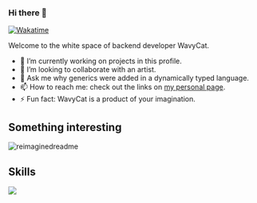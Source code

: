 ### Hi there 👋
[![Wakatime](https://wakatime.com/badge/user/4d385370-f82a-45c4-a4b9-9353d2226a3b.svg)](https://wakatime.com/@wavycat)

Welcome to the white space of backend developer WavyCat.

- 🔭 I’m currently working on projects in this profile.
- 👯 I’m looking to collaborate with an artist.
- 💬 Ask me why generics were added in a dynamically typed language.
- 📫 How to reach me: check out the links on [my personal page](https://wavycat.ru).
- ⚡️ Fun fact: WavyCat is a product of your imagination.

## Something interesting
<img src="https://myreadme.vercel.app/api/embed/wavy-cat?panels=userstatistics,toprepositories,toplanguages,commitgraph" alt="reimaginedreadme" />

## Skills
<img src="https://skillicons.dev/icons?i=py,flask,fastapi,go,docker,git,github,githubactions,idea,pycharm,sublime,bash,powershell,discord,bots,linux,debian,postgres,mysql,sqlite,redis,firebase,supabase,aws,gcp,cloudflare,workers,nginx,bootstrap,figma&perline=15" />
